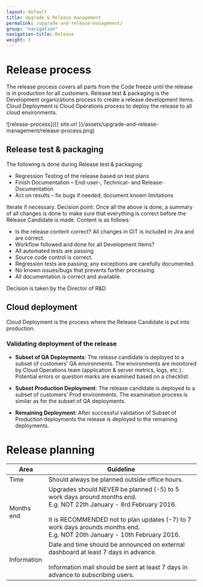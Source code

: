 ```yaml
---
layout: default
title: Upgrade & Release management
permalink: /upgrade-and-release-management/
group: "navigation"
navigation-title: Release 
weight: 3
---
```


# Release process
The release process covers all parts from the Code freeze until the release is in production for all customers. Release test & packaging is the Development organizations process to create a release development items. Cloud Deployment is Cloud Operations process to deploy the release to all cloud environments.

![release-process]({{ site.url }}/assets/upgrade-and-release-management/release-process.png)

## Release test & packaging

The following is done during Release test & packaging:

-	Regression Testing of the release based on test plans
-	Finish Documentation – End-user-, Technical- and Release-Documentation
-	Act on results – fix bugs if needed, document known limitations

Iterate if necessary.
Decision point: Once all the above is done, a summary of all changes is done to make sure that everything is correct before the Release Candidate is made. Content is as follows:

-	Is the release content correct? All changes in GIT is included in Jira and are correct.
-	Workflow followed and done for all Development Items?
-	All automated tests are passing
-	Source code control is correct.
-	Regression tests are passing; any exceptions are carefully documented.
-	No known issues/bugs that prevents further processing.
-	All documentation is correct and available.

Decision is taken by the Director of R&D

## Cloud deployment

Cloud Deployment is the process where the Release Candidate is put into production. 

### Validating deployment of the release

- **Subset of QA Deployments**: The release candidate is deployed to a subset of customers’ QA environments. The environments are monitored by Cloud Operations team (application & server metrics, logs, etc.). Potential errors or question marks are examined based on a checklist. 

- **Subset Production Deployment**: The release candidate is deployed to a subset of customers’ Prod environments. The examination process is similar as for the subset of QA deployments. 

- **Remaining Deployment**: After successful validation of Subset of Production deployments the release is deployed to the remaining deployments.

# Release planning

| Area | Guideline |
|-------------|---------------|
| Time | Should always be planned outside office hours. |
| Months end | Upgrades should NEVER be planned (-5) to 5 work days around months end. <br/> E.g. NOT 22th January - 8rd February 2016. <br/><br/> It is RECOMMENDED not to plan updates (-7) to 7 work days arounds months end. <br/> E.g. NOT 20th January - 10th February 2016.
| Information |	Date and time should be announced on external dashboard at least 7 days in advance. <br/><br/> Information mail should be sent at least 7 days in advance to subscribing users.

